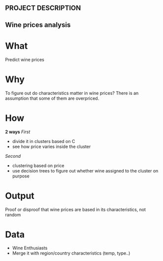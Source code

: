## PROJECT DESCRIPTION 
## Wine prices analysis

# What
Predict wine prices 

# Why
To figure out do characteristics matter in wine prices?
There is an assumption that some of them are overpriced.

# How
**2 ways**
*First*
- divide it in clusters based on C
- see how price varies inside the cluster

*Second*
- clustering based on price
- use decision trees to figure out whether wine assigned to the cluster on purpose

# Output
Proof or disproof that wine prices are based in its characteristics, not random

# Data
- Wine Enthusiasts 
- Merge it with region/country characteristics (temp, type..)
